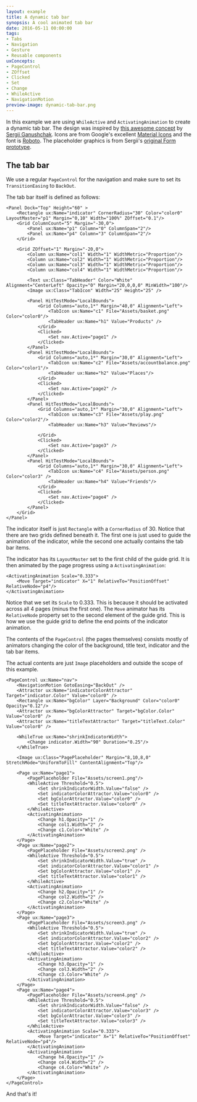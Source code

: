 ```yaml
---
layout: example
title: A dynamic tab bar
synopsis: A cool animated tab bar
date: 2016-05-11 00:00:00
tags:
- Tabs
- Navigation
- Gesture
- Reusable components
uxConcepts:
- PageControl
- ZOffset
- Clicked
- Set
- Change
- WhileActive
- NavigationMotion
preview-image: dynamic-tab-bar.png
---
```

In this example we are using `WhileActive` and `ActivatingAnimation` to create a dynamic tab bar. The design was inspired by [this awesome concept](https://dribbble.com/shots/2702517-Review-App-Concept) by [Sergii Ganushchak](https://dribbble.com/ne_toy).
Icons are from Google's excellent [Material Icons](https://design.google.com/icons/) and the font is [Roboto](https://github.com/google/roboto). The placeholder graphics is from Sergii's [original Form prototype](https://dribbble.com/shots/2702517-Review-App-Concept/attachments/546093).

## The tab bar

We use a regular `PageControl` for the navigation and make sure to set its `TransitionEasing` to `BackOut`.


The tab bar itself is defined as follows:

<!-- snippet-begin:code/MainView.ux:TabBar -->

```
<Panel Dock="Top" Height="60" >
    <Rectangle ux:Name="indicator" CornerRadius="30" Color="color0" LayoutMaster="p1" Margin="0,10" Width="100%" ZOffset="0.1"/>
    <Grid ColumnCount="5" Margin="-30,0">
        <Panel ux:Name="p1" Column="0" ColumnSpan="2"/>
        <Panel ux:Name="p4" Column="3" ColumnSpan="2"/>
    </Grid>

    <Grid ZOffset="1" Margin="-20,0">
        <Column ux:Name="col1" Width="1" WidthMetric="Proportion"/>
        <Column ux:Name="col2" Width="1" WidthMetric="Proportion"/>
        <Column ux:Name="col3" Width="1" WidthMetric="Proportion"/>
        <Column ux:Name="col4" Width="1" WidthMetric="Proportion"/>

        <Text ux:Class="TabHeader" Color="White" Alignment="CenterLeft" Opacity="0" Margin="20,0,0,0" MinWidth="100"/>
        <Image ux:Class="TabIcon" Width="25" Height="25" />

        <Panel HitTestMode="LocalBounds">
            <Grid Columns="auto,1*" Margin="40,0" Alignment="Left">
                <TabIcon ux:Name="c1" File="Assets/basket.png" Color="color0"/>
                <TabHeader ux:Name="h1" Value="Products" />
            </Grid>
            <Clicked>
                <Set nav.Active="page1" />
            </Clicked>
        </Panel>
        <Panel HitTestMode="LocalBounds">
            <Grid Columns="auto,1*" Margin="30,0" Alignment="Left">
                <TabIcon ux:Name="c2" File="Assets/accountbalance.png" Color="color1"/>
                <TabHeader ux:Name="h2" Value="Places"/>
            </Grid>
            <Clicked>
                <Set nav.Active="page2" />
            </Clicked>
        </Panel>
        <Panel HitTestMode="LocalBounds">
            <Grid Columns="auto,1*" Margin="30,0" Alignment="Left">
                <TabIcon ux:Name="c3" File="Assets/play.png" Color="color2"/>
                <TabHeader ux:Name="h3" Value="Reviews"/>

            </Grid>
            <Clicked>
                <Set nav.Active="page3" />
            </Clicked>
        </Panel>
        <Panel HitTestMode="LocalBounds">
            <Grid Columns="auto,1*" Margin="30,0" Alignment="Left">
                <TabIcon ux:Name="c4" File="Assets/person.png" Color="color3" />
                <TabHeader ux:Name="h4" Value="Friends"/>
            </Grid>
            <Clicked>
                <Set nav.Active="page4" />
            </Clicked>
        </Panel>
    </Grid>
</Panel>
```

<!-- snippet-end -->

The indicator itself is just `Rectangle` with a `CornerRadius` of 30. Notice that there are two grids defined beneath it. The first one is just used to guide the animation of the indicator, while the second one actually contains the tab bar items.

The indicator has its `LayoutMaster` set to the first child of the guide grid. It is then animated by the page progress using a `ActivatingAnimation`:


```
<ActivatingAnimation Scale="0.333">
	<Move Target="indicator" X="1" RelativeTo="PositionOffset" RelativeNode="p4"/>
</ActivatingAnimation>
```

Notice that we set its `Scale` to 0.333. This is because it should be activated across all 4 pages (minus the first one). The `Move` animator has its `RelativeNode` property set to the second element of the guide grid. This is how we use the guide grid to define the end points of the indicator animation.

The contents of the `PageControl` (the pages themselves) consists mostly of animators changing the color of the background, title text, indicator and the tab bar items.

The actual contents are just `Image` placeholders and outside the scope of this example.

<!-- snippet-begin:code/MainView.ux:PageControl -->

```
<PageControl ux:Name="nav">
    <NavigationMotion GotoEasing="BackOut" />
    <Attractor ux:Name="indicatorColorAttractor" Target="indicator.Color" Value="color0" />
    <Rectangle ux:Name="bgColor" Layer="Background" Color="color0" Opacity="0.12"/>
    <Attractor ux:Name="bgColorAttractor" Target="bgColor.Color" Value="color0" />
    <Attractor ux:Name="titleTextAttractor" Target="titleText.Color" Value="color0" />

    <WhileTrue ux:Name="shrinkIndicatorWidth">
        <Change indicator.Width="90" Duration="0.25"/>
    </WhileTrue>

    <Image ux:Class="PagePlaceholder" Margin="8,10,8,0" StretchMode="UniformToFill" ContentAlignment="Top"/>

    <Page ux:Name="page1">
        <PagePlaceholder File="Assets/screen1.png"/>
        <WhileActive Threshold="0.5">
            <Set shrinkIndicatorWidth.Value="false" />
            <Set indicatorColorAttractor.Value="color0" />
            <Set bgColorAttractor.Value="color0" />
            <Set titleTextAttractor.Value="color0" />
        </WhileActive>
        <ActivatingAnimation>
            <Change h1.Opacity="1" />
            <Change col1.Width="2" />
            <Change c1.Color="White" />
        </ActivatingAnimation>
    </Page>
    <Page ux:Name="page2">
        <PagePlaceholder File="Assets/screen2.png" />
        <WhileActive Threshold="0.5">
            <Set shrinkIndicatorWidth.Value="true" />
            <Set indicatorColorAttractor.Value="color1" />
            <Set bgColorAttractor.Value="color1" />
            <Set titleTextAttractor.Value="color1" />
        </WhileActive>
        <ActivatingAnimation>
            <Change h2.Opacity="1" />
            <Change col2.Width="2" />
            <Change c2.Color="White" />
        </ActivatingAnimation>
    </Page>
    <Page ux:Name="page3">
        <PagePlaceholder File="Assets/screen3.png" />
        <WhileActive Threshold="0.5">
            <Set shrinkIndicatorWidth.Value="true" />
            <Set indicatorColorAttractor.Value="color2" />
            <Set bgColorAttractor.Value="color2" />
            <Set titleTextAttractor.Value="color2" />
        </WhileActive>
        <ActivatingAnimation>
            <Change h3.Opacity="1" />
            <Change col3.Width="2" />
            <Change c3.Color="White" />
        </ActivatingAnimation>
    </Page>
    <Page ux:Name="page4">
        <PagePlaceholder File="Assets/screen4.png" />
        <WhileActive Threshold="0.5">
            <Set shrinkIndicatorWidth.Value="false" />
            <Set indicatorColorAttractor.Value="color3" />
            <Set bgColorAttractor.Value="color3" />
            <Set titleTextAttractor.Value="color3" />
        </WhileActive>
        <ActivatingAnimation Scale="0.333">
            <Move Target="indicator" X="1" RelativeTo="PositionOffset" RelativeNode="p4"/>
        </ActivatingAnimation>
        <ActivatingAnimation>
            <Change h4.Opacity="1" />
            <Change col4.Width="2" />
            <Change c4.Color="White" />
        </ActivatingAnimation>
    </Page>
</PageControl>
```

<!-- snippet-end -->

And that's it!

